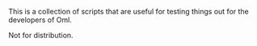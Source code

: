 This is a collection of scripts that are useful for testing things out for the developers of Oml. 

Not for distribution.
